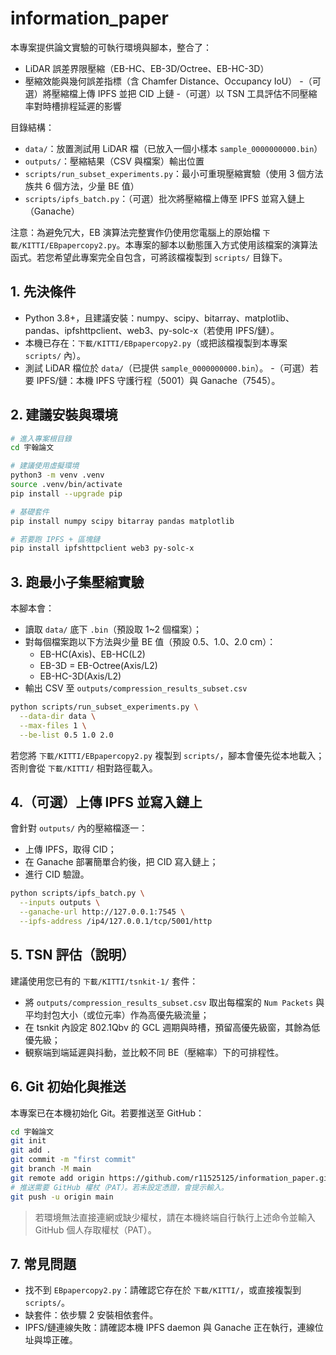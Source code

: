 # information_paper

本專案提供論文實驗的可執行環境與腳本，整合了：
- LiDAR 誤差界限壓縮（EB-HC、EB-3D/Octree、EB-HC-3D）
- 壓縮效能與幾何誤差指標（含 Chamfer Distance、Occupancy IoU）
-（可選）將壓縮檔上傳 IPFS 並把 CID 上鏈
-（可選）以 TSN 工具評估不同壓縮率對時槽排程延遲的影響

目錄結構：
- `data/`：放置測試用 LiDAR 檔（已放入一個小樣本 `sample_0000000000.bin`）
- `outputs/`：壓縮結果（CSV 與檔案）輸出位置
- `scripts/run_subset_experiments.py`：最小可重現壓縮實驗（使用 3 個方法族共 6 個方法，少量 BE 值）
- `scripts/ipfs_batch.py`：（可選）批次將壓縮檔上傳至 IPFS 並寫入鏈上（Ganache）

注意：為避免冗大，EB 演算法完整實作仍使用您電腦上的原始檔 `下載/KITTI/EBpapercopy2.py`。本專案的腳本以動態匯入方式使用該檔案的演算法函式。若您希望此專案完全自包含，可將該檔複製到 `scripts/` 目錄下。

## 1. 先決條件
- Python 3.8+，且建議安裝：numpy、scipy、bitarray、matplotlib、pandas、ipfshttpclient、web3、py-solc-x（若使用 IPFS/鏈）。
- 本機已存在：`下載/KITTI/EBpapercopy2.py`（或把該檔複製到本專案 `scripts/` 內）。
- 測試 LiDAR 檔位於 `data/`（已提供 `sample_0000000000.bin`）。
-（可選）若要 IPFS/鏈：本機 IPFS 守護行程（5001）與 Ganache（7545）。

## 2. 建議安裝與環境
```bash
# 進入專案根目錄
cd 宇翰論文

# 建議使用虛擬環境
python3 -m venv .venv
source .venv/bin/activate
pip install --upgrade pip

# 基礎套件
pip install numpy scipy bitarray pandas matplotlib

# 若要跑 IPFS + 區塊鏈
pip install ipfshttpclient web3 py-solc-x
```

## 3. 跑最小子集壓縮實驗
本腳本會：
- 讀取 `data/` 底下 `.bin`（預設取 1~2 個檔案）；
- 對每個檔案跑以下方法與少量 BE 值（預設 0.5、1.0、2.0 cm）：
  - EB-HC(Axis)、EB-HC(L2)
  - EB-3D = EB-Octree(Axis/L2)
  - EB-HC-3D(Axis/L2)
- 輸出 CSV 至 `outputs/compression_results_subset.csv`

```bash
python scripts/run_subset_experiments.py \
  --data-dir data \
  --max-files 1 \
  --be-list 0.5 1.0 2.0
```

若您將 `下載/KITTI/EBpapercopy2.py` 複製到 `scripts/`，腳本會優先從本地載入；否則會從 `下載/KITTI/` 相對路徑載入。

## 4.（可選）上傳 IPFS 並寫入鏈上
會針對 `outputs/` 內的壓縮檔逐一：
- 上傳 IPFS，取得 CID；
- 在 Ganache 部署簡單合約後，把 CID 寫入鏈上；
- 進行 CID 驗證。

```bash
python scripts/ipfs_batch.py \
  --inputs outputs \
  --ganache-url http://127.0.0.1:7545 \
  --ipfs-address /ip4/127.0.0.1/tcp/5001/http
```

## 5. TSN 評估（說明）
建議使用您已有的 `下載/KITTI/tsnkit-1/` 套件：
- 將 `outputs/compression_results_subset.csv` 取出每檔案的 `Num Packets` 與平均封包大小（或位元率）作為高優先級流量；
- 在 tsnkit 內設定 802.1Qbv 的 GCL 週期與時槽，預留高優先級窗，其餘為低優先級；
- 観察端到端延遲與抖動，並比較不同 BE（壓縮率）下的可排程性。

## 6. Git 初始化與推送
本專案已在本機初始化 Git。若要推送至 GitHub：

```bash
cd 宇翰論文
git init
git add .
git commit -m "first commit"
git branch -M main
git remote add origin https://github.com/r11525125/information_paper.git
# 推送需要 GitHub 權杖（PAT）。若未設定憑證，會提示輸入。
git push -u origin main
```

> 若環境無法直接連網或缺少權杖，請在本機終端自行執行上述命令並輸入 GitHub 個人存取權杖（PAT）。

## 7. 常見問題
- 找不到 `EBpapercopy2.py`：請確認它存在於 `下載/KITTI/`，或直接複製到 `scripts/`。
- 缺套件：依步驟 2 安裝相依套件。
- IPFS/鏈連線失敗：請確認本機 IPFS daemon 與 Ganache 正在執行，連線位址與埠正確。

